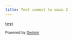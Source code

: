 ```yaml
---
title: Test commit to main 2
---
```

test

<SwmMeta version="3.0.0" repo-id="Z2l0aHViJTNBJTNBRGV2VG95cyUzQSUzQUlkaXRZZWdlclN3aW1t" repo-name="DevToys"><sup>Powered by [Swimm](https://staging.swimm.cloud/)</sup></SwmMeta>
